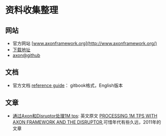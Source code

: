 资料收集整理
==========

## 网站

- 官方网站 [www.axonframework.org](http://www.axonframework.org/)
- [下载地址](http://www.axonframework.org/download/)
- [axon@github](https://github.com/AxonFramework/AxonFramework/)

## 文档

- 官方文档 [reference guide](https://docs.axonframework.org/)： gitbook格式，English版本


## 文章

- [通过Axon和Disruptor处理1M tps](http://ifeve.com/axon/): 英文原文 [PROCESSING 1M TPS WITH AXON FRAMEWORK AND THE DISRUPTOR](http://blog.trifork.nl/2011/07/20/processing-1m-tps-with-axon-framework-and-the-disruptor/),可惜年代有些久远，2011年的文章





